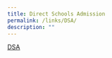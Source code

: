 ```yaml
---
title: Direct Schools Admission
permalink: /links/DSA/
description: ""
---
```


[DSA](https://westspringsec.moe.edu.sg/programmes/co-curriculum/direct-schools-admission/)